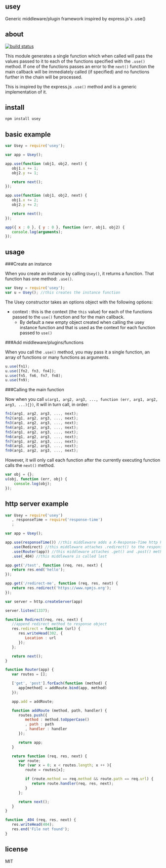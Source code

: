 usey
----

Generic middleware/plugin framework inspired by express.js's .use()

about
-----

[![build status](https://secure.travis-ci.org/wankdanker/node-usey.png)](http://travis-ci.org/wankdanker/node-usey)

This module generates a single function which when called will pass the values
passed to it to each of the functions specified with the `.use()` method. If one
of the functions passes an error to the `next()` function the main callback will
be immediately called (if specified) and no functions further in the chain will
be processed.

This is inspired by the express.js `.use()` method and is a generic implementation
of it.

install
-------

```bash
npm install usey
```

basic example
-------------

```js
var Usey = require('usey');

var app = Usey();

app.use(function (obj1, obj2, next) {
   obj1.x += 1;
   obj2.y += 1;

   return next();
});

app.use(function (obj1, obj2, next) {
   obj1.x += 2;
   obj2.y += 2;

   return next();
});

app({ x : 0 }, { y : 0 }, function (err, obj1, obj2) {
   console.log(arguments);
});
```

usage
-----

###Create an instance

When you create an instance by calling `Usey()`, it returns a function. That
function has one method: `.use()`.

```js
var Usey = require('usey');
var u = Usey(); //this creates the instance function
```

The Usey constructor takes an options object with the following options:

* context : this is the context (the `this` value) for each of the functions passed
to the `use()` function and for the main callback.
    * By default a new empty object created when calling the usey instance function
    and that is used as the context for each function passed to `use()`

###Add middleware/plugins/functions

When you call the `.use()` method, you may pass it a single function, an array
of functions or many functions as arguments.

```js
u.use(fn1);
u.use([fn2, fn3, fn4]);
u.use(fn5, fn6, fn7, fn8);
u.use(fn9);
```

###Calling the main function

Now when you call `u(arg1, arg2, arg3, ..., function (err, arg1, arg2, arg3, ...){})`,
it will in turn call, in order:

```js
fn1(arg1, arg2, arg3, ..., next);
fn2(arg1, arg2, arg3, ..., next);
fn3(arg1, arg2, arg3, ..., next);
fn4(arg1, arg2, arg3, ..., next);
fn5(arg1, arg2, arg3, ..., next);
fn6(arg1, arg2, arg3, ..., next);
fn7(arg1, arg2, arg3, ..., next);
fn8(arg1, arg2, arg3, ..., next);
fn9(arg1, arg2, arg3, ..., next);
```

However, it will only call each function after the currently executing function
calls the `next()` method.

```js
var obj = {};
u(obj, function (err, obj) {
	console.log(obj);
});
```

http server example
-------------------

```js
var Usey = require('usey')
   , responseTime = require('response-time') 
   ;

var app = Usey();

app.use(responseTime()) //this middleware adds a X-Response-Time http header
   .use(Redirect) //this middleware attaches .redirect() to the response object
   .use(Router(app)) //this middleware attaches .get() and .post() methods to app
   .use(_404) //this middleware is called last

app.get('/test', function (req, res, next) {
   return res.end('hello');
});

app.get('/redirect-me', function (req, res, next) {
   return res.redirect('https://www.npmjs.org');
});

var server = http.createServer(app)

server.listen(1337);

function Redirect(req, res, next) {
   //append redirect method to response object
   res.redirect = function (url) {
      res.writeHead(302, {
         Location : url
      });
   };

   return next();
}

function Router(app) {
   var routes = [];

   ['get', 'post'].forEach(function (method) {
      app[method] = addRoute.bind(app, method)
   });

   app.add = addRoute;

   function addRoute (method, path, handler) {
      routes.push({
         method : method.toUpperCase()
         , path : path
         , handler : handler
      });

      return app;
   }

   return function (req, res, next) {
      var route;
      for (var x = 0; x < routes.length; x ++ ){
         route = routes[x];

         if (route.method == req.method && route.path == req.url) {
            return route.handler(req, res, next);
         }
      };

      return next();
   }
}

function _404 (req, res, next) {
   res.writeHead(404);
   res.end('File not found');
}
```

license
-------

MIT
